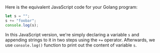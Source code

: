 Here is the equivalent JavaScript code for your Golang program:

```javascript
let s = "";
s += "foobar";
console.log(s);
```

In this JavaScript version, we're simply declaring a variable `s` and appending strings to it in two steps using the `+=` operator. Afterwards, we use `console.log()` function to print out the content of variable `s`.
